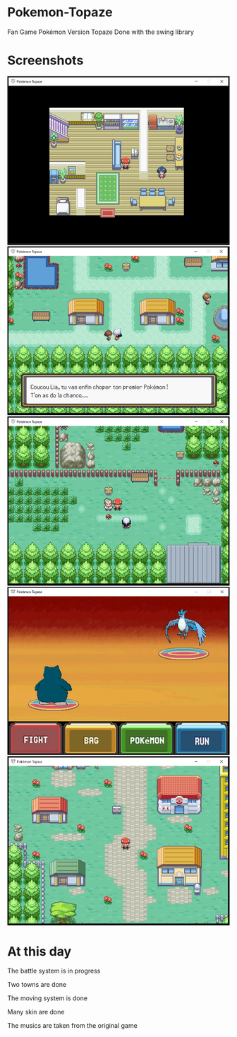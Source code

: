 # Pokemon-Topaze
Fan Game Pokémon Version Topaze
Done with the swing library

# Screenshots
![Screenshot](screenshots/1.PNG)
![Screenshot](screenshots/2.PNG)
![Screenshot](screenshots/3.PNG)
![Screenshot](screenshots/4.PNG)
![Screenshot](screenshots/5.PNG)

# At this day
The battle system is in progress

Two towns are done

The moving system is done

Many skin are done

The musics are taken from the original game
